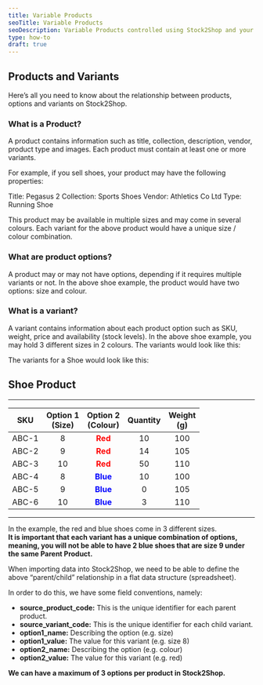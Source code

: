 ```yaml
---
title: Variable Products
seoTitle: Variable Products
seoDescription: Variable Products controlled using Stock2Shop and your Sales Channel
type: how-to
draft: true
---
```


## Products and Variants
Here’s all you need to know about the relationship between products, options and variants on Stock2Shop.

### What is a Product?
A product contains information such as title, collection, description, vendor, product type and images.
Each product must contain at least one or more variants.

For example, if you sell shoes, your product may have the following properties:

Title: Pegasus 2
Collection: Sports Shoes
Vendor: Athletics Co Ltd
Type: Running Shoe

This product may be available in multiple sizes and may come in several colours.
Each variant for the above product would have a unique size / colour combination.

### What are product options? 
A product may or may not have options, depending if it requires multiple variants or not.
In the above shoe example, the product would have two options: size and colour.

### What is a variant?
A variant contains information about each product option such as SKU, weight, price and availability (stock levels).
In the above shoe example, you may hold 3 different sizes in 2 colours. The variants would look like this:

The variants for a Shoe would look like this:

## Shoe Product
---
| SKU   |  Option 1<br>(Size)   |  Option 2<br>(Colour)   |  Quantity   |  Weight<br>(g) |
| ------------ | :-------------: | :-------------: | :-------------: | :-------------: |
| ABC-1  |  8  |  <span style="color:red">**Red**</span>  |  10  |  100 |
| ABC-2  | 9 |  <span style="color:red">**Red**</span>  | 14 | 105 |
| ABC-3  | 10 |  <span style="color:red">**Red**</span>  | 50 | 110 |
| ABC-4  | 8 |  <span style="color:blue">**Blue**</span>  | 10 | 100 |
| ABC-5  | 9 |  <span style="color:blue">**Blue**</span>  | 0 | 105 |
| ABC-6  | 10 |  <span style="color:blue">**Blue**</span>  | 3 | 110 |

---

In the example, the red and blue shoes come in 3 different sizes.  
**It is important that each variant has a unique combination of options, meaning, you will not be able to have 2 blue 
shoes that are size 9 under the same Parent Product.**

When importing data into Stock2Shop, we need to be able to define the above “parent/child” relationship in a flat data 
structure (spreadsheet).

In order to do this, we have some field conventions, namely:
- **source_product_code:** This is the unique identifier for each parent product.
- **source_variant_code:** This is the unique identifier for each child variant.
- **option1_name:** Describing the option (e.g. size)
- **option1_value:** The value for this variant (e.g. size 8)
- **option2_name:** Describing the option (e.g. colour)
- **option2_value:** The value for this variant (e.g. red)



**We can have a maximum of 3 options per product in Stock2Shop.**